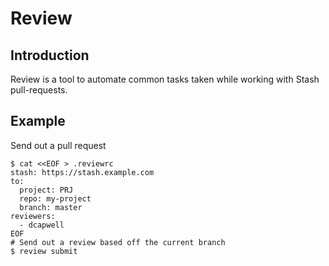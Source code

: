 # Review

Introduction
------------

Review is a tool to automate common tasks taken while working with Stash pull-requests.

Example
-------

Send out a pull request

```
$ cat <<EOF > .reviewrc
stash: https://stash.example.com
to:
  project: PRJ
  repo: my-project
  branch: master
reviewers:
  - dcapwell
EOF
# Send out a review based off the current branch
$ review submit
```
